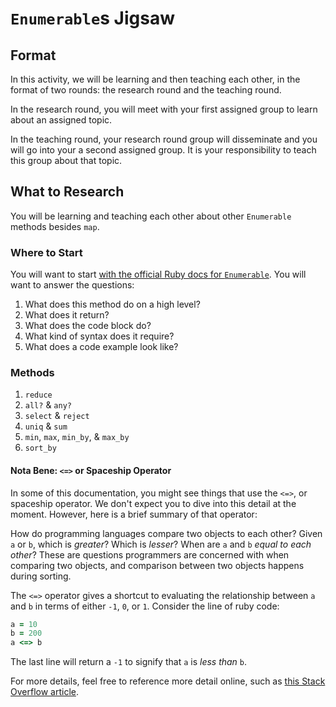 # `Enumerable`s Jigsaw

## Format

In this activity, we will be learning and then teaching each other, in the format of two rounds: the research round and the teaching round.

In the research round, you will meet with your first assigned group to learn about an assigned topic.

In the teaching round, your research round group will disseminate and you will go into your a second assigned group. It is your responsibility to teach this group about that topic.

## What to Research

You will be learning and teaching each other about other `Enumerable` methods besides `map`.

### Where to Start

You will want to start [with the official Ruby docs for `Enumerable`](https://ruby-doc.org/core/Enumerable.html#method-i-map). You will want to answer the questions:

1. What does this method do on a high level?
1. What does it return?
1. What does the code block do?
1. What kind of syntax does it require?
1. What does a code example look like?

### Methods

1. `reduce`
1. `all?` & `any?`
1. `select` & `reject`
1. `uniq` & `sum`
1. `min`, `max`, `min_by`, & `max_by`
1. `sort_by`

#### Nota Bene: `<=>` or Spaceship Operator

In some of this documentation, you might see things that use the `<=>`, or spaceship operator. We don't expect you to dive into this detail at the moment. However, here is a brief summary of that operator:

How do programming languages compare two objects to each other? Given `a` or `b`, which is _greater_? Which is _lesser_? When are `a` and `b` _equal to each other_? These are questions programmers are concerned with when comparing two objects, and comparison between two objects happens during sorting.

The `<=>` operator gives a shortcut to evaluating the relationship between `a` and `b` in terms of either `-1`, `0`, or `1`. Consider the line of ruby code:

```ruby
a = 10
b = 200
a <=> b
```

The last line will return a `-1` to signify that `a` is _less than_ `b`.

For more details, feel free to reference more detail online, such as [this Stack Overflow article](https://stackoverflow.com/questions/827649/what-is-the-ruby-spaceship-operator).
